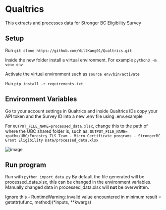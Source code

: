 # Qualtrics

This extracts and processes data for Stronger BC Eligibility Survey

## Setup
Run `git clone https://github.com/WillKang01/Qualtrics.git`

Inside the new folder install a virtual environment. For example `python3 -m venv env`

Activate the virtual environment such as `source env/bin/activate`

Run `pip install -r requirements.txt`

## Environment Variables
Go to your account settings in Qualtrics and inside Qualtrics IDs copy your API token and the Survey ID
into a new .env file using .env.example

For `OUTPUT_FILE_NAME=processed_data.xlsx`, change this to the path of where the UBC shared folder is, such as:
`OUTPUT_FILE_NAME=<path>/UBC/Forestry TLS Team - Micro Certificate programs - StrongerBC Grant Eligibility Data/processed_data.xlsx`

![image](https://github.com/WillKang01/Qualtrics/assets/122059045/94940668-8282-4261-a1ee-f995772b5c26)

## Run program
Run with `python import_data.py`
By default the file generated will be processed_data.xlsx, this can be changed in the environment variables.
Manually changed data in processed_data.xlsx will **not** be overwritten.

Ignore this - RuntimeWarning: invalid value encountered in minimum
  result = getattr(ufunc, method)(*inputs, **kwargs)
